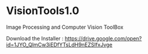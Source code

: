 # VisionTools1.0
Image Processing and Computer Vision ToolBox

Download the Installer : https://drive.google.com/open?id=1JYO_QlmCw3iEDfYTsLdH9nEZSIfxJvge
